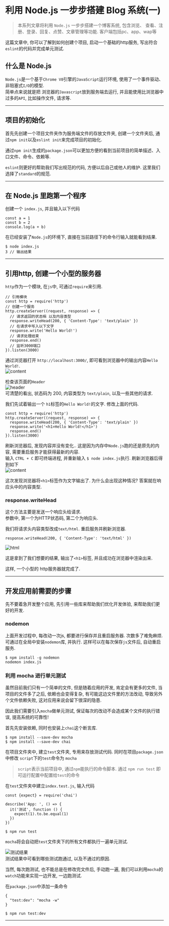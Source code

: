 # 利用 Node.js 一步步搭建 Blog 系统(一)

> 本系列文章将利用 `Node.js` 一步步搭建一个博客系统, 包含浏览、 查看、注册、登录、回复、点赞、文章管理等功能. 客户端包括pc、app、wap等

这篇文章中, 你可以了解到如何创建个项目, 启动一个基础的http服务, 写出符合`eslint`的代码并完成单元测试.

## 什么是 Node.js

`Node.js`是一个基于`Chrome V8`引擎的`JavaScript`运行环境, 使用了一个事件驱动、非阻塞式`I/O`的模型.  
简单点来说就是把 浏览器的`Javascript`放到服务端去运行, 并且能使用比浏览器中过多的`API`, 比如操作文件, 请求等.

***

## 项目的初始化
首先先创建一个项目文件夹作为服务端文件的存放文件夹, 创建一个文件夹后, 通过`npm init`以及`eslint init`来完成项目的初始化.

通过`npm init`生成的`package.json`可以更加方便的看到当前项目的简单描述、入口文件、命令、依赖等.

`eslint`则更好的帮助我们写出规范的代码, 方便以后自己或他人的维护. 这里我们选择了`standard`的规范.
***

## 在 Node.js 里跑第一个程序

创建一个 `index.js`, 并且输入以下代码
```
const a = 1
const b = 2
console.log(a + b)
```
在已经安装了`Node.js`的环境下, 直接在当前路径下的命令行输入就能看到结果.
```
$ node index.js
3 // 输出结果
```
***

## 引用http, 创建一个小型的服务器
`http`作为一个模块, 在`js`中, 可通过`require`来引用.
```
// 引用模块
const http = require('http')
// 创建一个服务
http.createServer((request, response) => {
  // 请求返回的状态嘛 以及内容类型
  response.writeHead(200, { 'Content-Type': 'text/plain' })
  // 在请求中写入以下文字
  response.write('Hello World!')
  // 请求处理结束
  response.end()
  // 监听3000端口
}).listen(3000)
```
通过浏览器打开 `http://localhost:3000/`, 即可看到浏览器中的输出内容`Hello World!`.  
![content](http://owx55uruj.bkt.clouddn.com/content.png)  

检查该页面的`Header`  
![header](http://owx55uruj.bkt.clouddn.com/header.png)  
可清楚的看出, 状态码为 200, 内容类型为 `text/plain`, 以及一些其他的请求.

我们先试着输出一个 `h1`标签的`Hello World!`的文字. 修改上面的代码.
```
const http = require('http')
http.createServer((request, response) => {
  response.writeHead(200, { 'Content-Type': 'text/plain' })
  response.write('<h1>Hello World!</h1>')
  response.end()
}).listen(3000)
```
刷新浏览器后, 发现内容并没有变化.. 这是因为内存中`Node.js`跑的还是原先的内容, 需要重启服务才能获得最新的内容.  
输入 `CTRL + C` 即可终端进程, 并重新输入 `$ node index.js`执行. 刷新浏览器后得到如下  
![content](http://owx55uruj.bkt.clouddn.com/new-content.png)  

这次发现浏览器将`<h1>`标签作为文字输出了. 为什么会出现这种情况? 答案就在响应头中的内容类型.

### response.writeHead
这个方法主要是发送一个响应头给请求.  
参数中, 第一个为HTTP状态码, 第二个为响应头.  

我们将请求头内容类型改成`text/html`. 重启服务并刷新浏览器.  
```
response.writeHead(200, { 'Content-Type': 'text/html' })
```
![html](http://owx55uruj.bkt.clouddn.com/html-content.png)

这是拿到了我们想要的结果, 输出了`<h1>`标签, 并且成功在浏览器中渲染出来.

这样, 一个小型的 http服务器就完成了.

***

## 开发应用前需要的步骤
先不要着急开发整个应用, 先引用一些库来帮助我们优化开发体验, 来帮助我们更好的开发.

### nodemon
上面开发过程中, 每改动一次js, 都要进行保存并且重启服务器. 次数多了难免麻烦. 可通过在全局中安装`nodemon`库, 并执行. 这样可以在每次保存`js`文件后, 自动重启服务.
```
$ npm install -g nodemon
nodemon index.js
```

### 利用 mocha 进行单元测试
虽然目前我们只有一个简单的文件, 但是随着应用的开发, 肯定会有更多的文件, 当项目的文件多了之后, 依赖也会变得复杂, 有可能这边文件里的方法改动, 导致另外个文件依赖失败, 这对应用来说会留下很深的隐患.

因此我们需要引入`mocha`做单元测试, 保证每次的改动不会造成某个文件的执行错误, 提高系统的可靠性!

首先先安装依赖, 同时也安装上`chai`这个断言库.
```
$ npm install --save-dev mocha
$ npm install --save-dev chai
```
在项目文件夹中, 建立`test`文件夹, 专用来存放测试代码. 同时在项目`package.json`中修改 `script`下的`test`命令为
`mocha`

> `script`表示当前项目中, 通过`npm`能执行的命令脚本. 通过 `npm run test` 即可运行配置中配置给`test`的命令

在`test`文件夹中建立`index.test.js`, 输入代码
```
const {expect} = require('chai')

describe('App: ', () => {
  it('测试', function () {
    expect(1).to.be.equal(1)
  })
})

$ npm run test
```
`mocha`将会自动把`test`文件夹下的所有文件都执行一遍单元测试.  

![测试结果](http://owx55uruj.bkt.clouddn.com/test.png)  
测试结果中可看到哪些测试跑通过, 以及不通过的原因.

当然, 每次跑测试, 也不能总是在修改完文件后, 手动跑一遍, 我们可以利用`mocha`的`watch`功能来实现一边开发, 一边跑测试.

在`package.json`中添加一条命令
```
{
  "test:dev": "mocha -w"
}

$ npm run test:dev
```
***